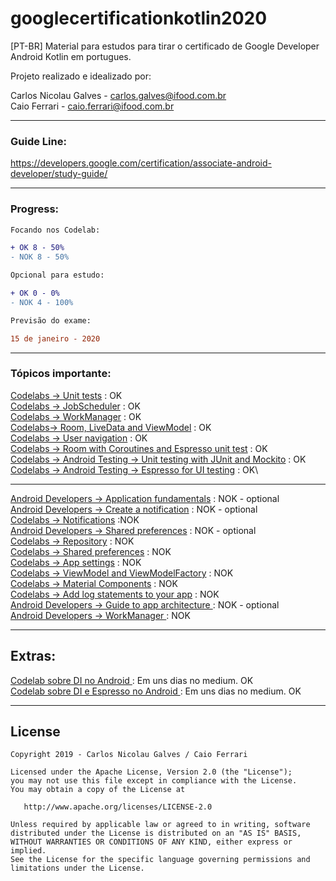 # googlecertificationkotlin2020
[PT-BR] Material para estudos para tirar o certificado de Google Developer Android Kotlin em portugues.

Projeto realizado e idealizado por:

Carlos Nicolau Galves - carlos.galves@ifood.com.br<br>
Caio Ferrari - caio.ferrari@ifood.com.br

---------------------------------------------------------------------------------------------------------------------------

### Guide Line:

https://developers.google.com/certification/associate-android-developer/study-guide/

---------------------------------------------------------------------------------------------------------------------------

### Progress:

```diff
Focando nos Codelab:

+ OK 8 - 50%
- NOK 8 - 50%

Opcional para estudo:

+ OK 0 - 0%
- NOK 4 - 100%

Previsão do exame:

15 de janeiro - 2020
```
---------------------------------------------------------------------------------------------------------------------------

### Tópicos importante:

[Codelabs -> Unit tests](https://codelabs.developers.google.com/codelabs/android-training-unit-tests/index.html#0) : OK\
[Codelabs -> JobScheduler](https://codelabs.developers.google.com/codelabs/android-training-job-scheduler/index.html#0) : OK\
[Codelabs -> WorkManager](https://codelabs.developers.google.com/codelabs/android-workmanager-kt/index.html#11) : OK\
[Codelabs-> Room, LiveData and ViewModel](https://codelabs.developers.google.com/codelabs/android-training-livedata-viewmodel/index.html#0) : OK\
[Codelabs -> User navigation](https://codelabs.developers.google.com/codelabs/android-training-provide-user-navigation/index.html#0) : OK\
[Codelabs -> Room with Coroutines and Espresso unit test](https://codelabs.developers.google.com/codelabs/android-room-with-a-view-kotlin/index.html#15) : OK\
[Codelabs -> Android Testing -> Unit testing with JUnit and Mockito](https://codelabs.developers.google.com/codelabs/android-testing/index.html#0) : OK\
[Codelabs -> Android Testing -> Espresso for UI testing](https://codelabs.developers.google.com/codelabs/android-training-espresso-for-ui-testing/index.html#0) : OK\

---

[Android Developers -> Application fundamentals](https://developer.android.com/guide/components/fundamentals) : NOK - optional\
[Android Developers -> Create a notification](https://developer.android.com/training/notify-user/build-notification) : NOK - optional\
[Codelabs -> Notifications](https://codelabs.developers.google.com/codelabs/android-training-notifications/index.html#0) :NOK\
[Android Developers -> Shared preferences](https://codelabs.developers.google.com/codelabs/android-training-notifications/index.html#0) : NOK - optional\
[Codelabs -> Repository](https://codelabs.developers.google.com/codelabs/kotlin-android-training-repository/#0) : NOK\
[Codelabs -> Shared preferences](https://codelabs.developers.google.com/codelabs/android-training-shared-preferences/index.html#0) : NOK\
[Codelabs -> App settings](https://codelabs.developers.google.com/codelabs/android-training-adding-settings-to-app/index.html#0) : NOK\
[Codelabs -> ViewModel and ViewModelFactory](https://codelabs.developers.google.com/codelabs/kotlin-android-training-view-model/index.html#0) : NOK\
[Codelabs -> Material Components](https://codelabs.developers.google.com/codelabs/mdc-101-kotlin/index.html#0) : NOK\
[Codelabs -> Add log statements to your app](https://codelabs.developers.google.com/codelabs/android-training-hello-world/index.html#7) : NOK\
[Android Developers -> Guide to app architecture ](https://developer.android.com/jetpack/docs/guide#recommended-app-arch) : NOK - optional\
[Android Developers -> WorkManager ](https://codelabs.developers.google.com/codelabs/kotlin-android-training-work-manager/#5) : NOK 


---------------------------------------------------------------------------------------------------------------------------

## Extras:

[Codelab sobre DI no Android ](https://github.com/nicconicco/googlecertificationkotlin2019/tree/master/app/src/main/java/com/noorganization/googlecertificationkotlin/extra_code_lab_injection) : Em uns dias no medium. OK\
[Codelab sobre DI e Espresso no Android ](https://github.com/nicconicco/googlecertificationkotlin2019/tree/master/app/src/androidTest/java/com/noorganization/googlecertificationkotlin/dagger) : Em uns dias no medium. OK


---------------------------------------------------------------------------------------------------------------------------

## License

```
Copyright 2019 - Carlos Nicolau Galves / Caio Ferrari

Licensed under the Apache License, Version 2.0 (the "License");
you may not use this file except in compliance with the License.
You may obtain a copy of the License at

   http://www.apache.org/licenses/LICENSE-2.0

Unless required by applicable law or agreed to in writing, software
distributed under the License is distributed on an "AS IS" BASIS,
WITHOUT WARRANTIES OR CONDITIONS OF ANY KIND, either express or implied.
See the License for the specific language governing permissions and
limitations under the License.

```



